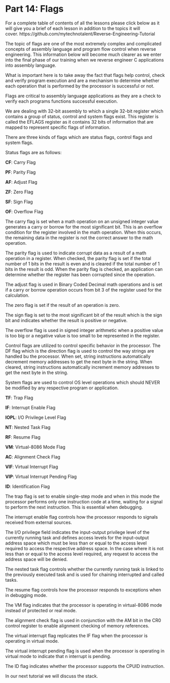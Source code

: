 <h1>Part 14: Flags</h1><p>For a complete table of contents of all the lessons please click below as it will give you a brief of each lesson in addition to the topics it will cover. https://github.com/mytechnotalent/Reverse-Engineering-Tutorial</p><p>The topic of flags are one of the most extremely complex and complicated concepts of assembly language and program flow control when reverse engineering. This information below will become much clearer as we enter into the final phase of our training when we reverse engineer C applications into assembly language.</p><p>What is important here is to take away the fact that flags help control, check and verify program execution and are a mechanism to determine whether each operation that is performed by the processor is successful or not.</p><p>Flags are critical to assembly language applications as they are a check to verify each programs functions successful execution.</p><p>We are dealing with 32-bit assembly to which a single 32-bit register which contains a group of status, control and system flags exist. This register is called the EFLAGS register as it contains 32 bits of information that are mapped to represent specific flags of information.</p><p>There are three kinds of flags which are status flags, control flags and system flags.</p><p>Status flags are as follows:</p><p><strong>CF</strong>: Carry Flag</p><p><strong>PF</strong>: Parity Flag</p><p><strong>AF</strong>: Adjust Flag</p><p><strong>ZF</strong>: Zero Flag</p><p><strong>SF</strong>: Sign Flag</p><p><strong>OF</strong>: Overflow Flag</p><p>The carry flag is set when a math operation on an unsigned integer value generates a carry or borrow for the most significant bit. This is an overflow condition for the register involved in the math operation. When this occurs, the remaining data in the register is not the correct answer to the math operation.</p><p>The parity flag is used to indicate corrupt data as a result of a math operation in a register. When checked, the parity flag is set if the total number of 1 bits in the result is even and is cleared if the total number of 1 bits in the result is odd. When the parity flag is checked, an application can determine whether the register has been corrupted since the operation.</p><p>The adjust flag is used in Binary Coded Decimal math operations and is set if a carry or borrow operation occurs from bit 3 of the register used for the calculation.</p><p>The zero flag is set if the result of an operation is zero.</p><p>The sign flag is set to the most significant bit of the result which is the sign bit and indicates whether the result is positive or negative.</p><p>The overflow flag is used in signed integer arithmetic when a positive value is too big or a negative value is too small to be represented in the register.</p><p>Control flags are utilized to control specific behavior in the processor. The DF flag which is the direction flag is used to control the way strings are handled bu the processor. When set, string instructions automatically decrement memory addresses to get the next byte in the string. When cleared, string instructions automatically increment memory addresses to get the next byte in the string.</p><p>System flags are used to control OS level operations which should NEVER be modified by any respective program or application.</p><p><strong>TF</strong>: Trap Flag</p><p><strong>IF</strong>: Interrupt Enable Flag</p><p><strong>IOPL</strong>: I/O Privilege Level Flag</p><p><strong>NT</strong>: Nested Task Flag</p><p><strong>RF</strong>: Resume Flag</p><p><strong>VM</strong>: Virtual-8086 Mode Flag</p><p><strong>AC</strong>: Alignment Check Flag</p><p><strong>VIF</strong>: Virtual Interrupt Flag</p><p><strong>VIP</strong>: Virtual Interrupt Pending Flag</p><p><strong>ID</strong>: Identification Flag</p><p>The trap flag is set to enable single-step mode and when in this mode the processor performs only one instruction code at a time, waiting for a signal to perform the next instruction. This is essential when debugging.</p><p>The interrupt enable flag controls how the processor responds to signals received from external sources.</p><p>The I/O privilege field indicates the input-output privilege level of the currently running task and defines access levels for the input-output address space which must be less than or equal to the access level required to access the respective address space. In the case where it is not less than or equal to the access level required, any request to access the address space will be denied.</p><p>The nested task flag controls whether the currently running task is linked to the previously executed task and is used for chaining interrupted and called tasks.</p><p>The resume flag controls how the processor responds to exceptions when in debugging mode.</p><p>The VM flag indicates that the processor is operating in virtual-8086 mode instead of protected or real mode.</p><p>The alignment check flag is used in conjunction with the AM bit in the CR0 control register to enable alignment checking of memory references.</p><p>The virtual interrupt flag replicates the IF flag when the processor is operating in virtual mode.</p><p>The virtual interrupt pending flag is used when the processor is operating in virtual mode to indicate that n interrupt is pending.</p><p>The ID flag indicates whether the processor supports the CPUID instruction.</p><p>In our next tutorial we will discuss the stack.</p>